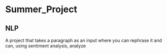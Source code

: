 # Summer_Project
## NLP
A project that takes a paragraph as an input where you can rephrase it and can, using sentiment analysis, analyze 
